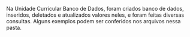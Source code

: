 Na Unidade Curricular Banco de Dados, foram criados banco de dados, inseridos, deletados e atualizados valores neles, e foram feitas diversas consultas. 
Alguns exemplos podem ser conferidos nos arquivos nessa pasta.
